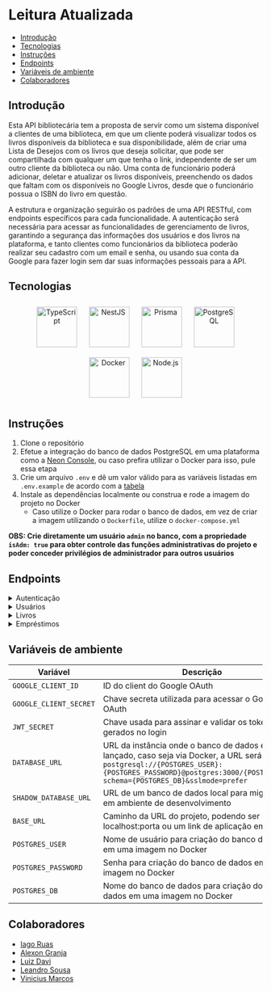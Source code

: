 # Leitura Atualizada
  - [Introdução](#introdução)
  - [Tecnologias](#tecnologias)
  - [Instruções](#instruções)
  - [Endpoints](#endpoints)
  - [Variáveis de ambiente](#variáveis-de-ambiente)
  - [Colaboradores](#colaboradores)
## Introdução
Esta API bibliotecária tem a proposta de servir como um sistema disponível a clientes de uma biblioteca, em que um cliente poderá visualizar todos os livros disponíveis da biblioteca e sua disponibilidade, além de criar uma Lista de Desejos com os livros que deseja solicitar, que pode ser compartilhada com qualquer um que tenha o link, independente de ser um outro cliente da biblioteca ou não. Uma conta de funcionário poderá adicionar, deletar e atualizar os livros disponíveis, preenchendo os dados que faltam com os disponíveis no Google Livros, desde que o funcionário possua o ISBN do livro em questão.

A estrutura e organização seguirão os padrões de uma API RESTful, com endpoints específicos para cada funcionalidade. A autenticação será necessária para acessar as funcionalidades de gerenciamento de livros, garantindo a segurança das informações dos usuários e dos livros na plataforma, e tanto clientes como funcionários da biblioteca poderão realizar seu cadastro com um email e senha, ou usando sua conta da Google para fazer login sem dar suas informações pessoais para a API.
## Tecnologias
<div align="center">
<a href="https://www.typescriptlang.org/" target="_blank"><img style="margin: 10px" src="https://profilinator.rishav.dev/skills-assets/typescript-original.svg" alt="TypeScript" height="80" /></a>  
<a href="https://nestjs.com/" target="_blank"><img style="margin: 10px" src="https://profilinator.rishav.dev/skills-assets/nestjs.svg" alt="NestJS" height="80" /></a>  
<a href="https://www.prisma.io/" target="_blank"><img style="margin: 10px" src="https://profilinator.rishav.dev/skills-assets/prisma.png" alt="Prisma" height="80" /></a>  
<a href="https://www.postgresql.org/" target="_blank"><img style="margin: 10px" src="https://profilinator.rishav.dev/skills-assets/postgresql-original-wordmark.svg" alt="PostgreSQL" height="80" /></a>  
<a href="https://www.docker.com/" target="_blank"><img style="margin: 10px" src="https://profilinator.rishav.dev/skills-assets/docker-original-wordmark.svg" alt="Docker" height="80" /></a>  
<a href="https://nodejs.org/" target="_blank"><img style="margin: 10px" src="https://profilinator.rishav.dev/skills-assets/nodejs-original-wordmark.svg" alt="Node.js" height="80" /></a>  
</div>

## Instruções
1. Clone o repositório
2. Efetue a integração do banco de dados PostgreSQL em uma plataforma como a [Neon Console](https://console.neon.tech/), ou caso prefira utilizar o Docker para isso, pule essa etapa
3. Crie um arquivo `.env` e dê um valor válido para as variáveis listadas em `.env.example` de acordo com a [tabela](#variáveis-de-ambiente)
4. Instale as dependências localmente ou construa e rode a imagem do projeto no Docker
   - Caso utilize o Docker para rodar o banco de dados, em vez de criar a imagem utilizando o `Dockerfile`, utilize o `docker-compose.yml`

<strong>OBS: Crie diretamente um usuário `admin` no banco, com a propriedade `isAdm: true` para obter controle das funções administrativas do projeto e poder conceder privilégios de administrador para outros usuários</strong>
## Endpoints
<details>
<summary id='autenticação'>Autenticação</summary>

  - `GET /auth/google`

    > Rota de login inicial com a conta Google, que redireciona o usuário para a tela de login do Google via callback. Se o login tiver sucesso, retorna um objeto com o seguinte formato na requisição, que então é utilizado na criação de um novo usuário no banco de dados:

    | Propriedade                | Tipo     | Descrição           |
    |--------------------------|----------|-----------------------|
    |email                     |`string`  |Email do usuário logado|
    |firstName                 |`string`  |Nome do usuário|
    |lastName                  |`string`  |Sobrenome do usuário|
    |picture                   |`string`  |Link com a foto do usuário associada a conta Google|
    |accessToken               |`string`  |Token de acesso validado pelo `Google OAuth`|
    |refreshToken              |`string`  |Token para renovar validação do acesso|
  - `POST /auth/login`

    > Rota de login inicial com usuário cadastrado diretamente na API, sem usar suas credenciais do Google, com email e senha.

    | Propriedade              | Tipo     | Descrição               |
    |--------------------------|----------|---------------------------|
    |email                     |`string`  |Email do usuário cadastrado|
    |password                  |`string`  |Senha de usuário cadastrado|

    Exemplo do corpo da requisição:
    ```shell
    {
      "email": "email@mail.com",
      "senha": "###################"
    }
    ```

    Exemplo da resposta:
    ```shell
    {
      "accessToken": "hashedDataString",
      "refreshToken": "hashDataString"
    }
    ```
  - `GET /auth/refresh`

    > Rota de renovação do token de acesso do usuário logado, que precisa ser acessada quando o tempo de validade do JWT enviado como Bearer Token acabar, recebendo o `refreshToken` do usuário, o validando, e retornando um novo `acessToken` válido.

    | Propriedade              | Tipo     | Descrição               |
    |--------------------------|----------|---------------------------|
    |refreshToken              |`Bearer Token`  |Token recuperado em login e enviado para pedir um novo token de acesso|

    Exemplo dos `Headers` da requisição:
    ```shell
    {
      'Authorization': 'Bearer YOUR_REFRESH_TOKEN'
    }
    ```
  - `PATCH /auth/promote/:email`

    > Rota que concede privilégios de administrador para um usuário, podendo ser acessada apenas por um outro administrador, e recebendo o email da conta a ser promovida como um parâmetro na URL. Funcionários da biblioteca possuem contas com esse nível de privilégio.

    | Propriedade              | Tipo     | Descrição               |
    |--------------------------|----------|---------------------------|
    |email              |`URL Param`  |Email da conta que terá privilégios de administrador|
  - `POST /auth/logout`

    > Rota que desloga o usuário do terminal, invalidando seus tokens de acesso, independente do seu método de login.

    | Propriedade              | Tipo     | Descrição               |
    |--------------------------|----------|---------------------------|
    |refresh_token              |`Cookie`  |Token de renovação armazenado como cookie por usuários logados com uma conta do Google|
    |access_token              |`Cookie`  |Token de acesso armazenado como cookie por usuários logados com uma conta do Google|
    |refreshToken              |`Bearer Token`  |Token recuperado em login e enviado nas `Headers` da requisição por usuários logados diretamente|
</details>
<details>
<summary id='usuários'>Usuários</summary>

  - `GET /profile`

    > Rota para recuperar os dados do usuário logado, encontrando ele através do token de acesso fornecido como `Bearer Token`, por usuários logados diretamente, ou `Cookie`, por usuários logados pelo Google.

    | Propriedade              | Tipo     | Descrição               |
    |--------------------------|----------|---------------------------|
    |access_token              |`Cookie`  |Token de acesso armazenado como cookie por usuários logados com uma conta do Google|
    |accessToken              |`Bearer Token`  |Token recuperado em login e enviado nas `Headers` da requisição por usuários logados diretamente|

    Exemplo da resposta:
    ```shell
    {
      "id": "id-do-usuário",
      "name": "nome",
      "email": "email@mail.com",
      "isAdm": false,
      "password": "###################",
      "username": "email",
      "createdAt": "2024-04-05T01:23:23.655Z",
      "updatedAt": "2024-04-05T01:23:23.655Z",
      "shareableHash": "####################",
      "refreshToken": null
    }
    ```
  - `POST /profile`
    > Rota de cadastro de um novo usuário, por padrão, com privilégios de cliente da biblioteca. Aceita os seguintes dados:

    | Propriedade              | Tipo     | Obrigatório|Descrição               |
    |--------------------------|----------|------------|------------------------|
    |email                     |`string`  |sim         |Email do usuário a ser cadastrado|
    |password                  |`string`  |sim         |Senha de usuário a ser cadastrado|
    |nome                      |`string`  |sim         |Nome do usuário a ser cadastrado|
    |username                  |`string`  |não         |Nome do perfil a ser cadastrado|

    Exemplo de resposta:
    ```shell
    {
      "id": "id-do-usuário",
      "name": "nome",
      "email": "email@mail.com",
      "password": "###################",
      "username": "email",
      "createdAt": "2024-04-05T01:23:23.655Z",
      "updatedAt": "2024-04-05T01:23:23.655Z",
      "shareableHash": "####################",
      "refreshToken": null
    }
    ```
  - `PUT /profile`
    > Rota de edição dos dados do usuário logado

    | Propriedade              | Tipo     | Obrigatório|Descrição               |
    |--------------------------|----------|------------|------------------------|
    |email                     |`string`  |não         |Email do usuário a ser cadastrado|
    |password                  |`string`  |não         |Senha de usuário a ser cadastrado|
    |nome                      |`string`  |não         |Nome do usuário a ser cadastrado|
    |username                  |`string`  |não         |Nome do perfil a ser cadastrado|

    Exemplo de resposta:
    ```shell
    {
      "id": "id-do-usuário",
      "name": "nome",
      "email": "email@mail.com",
      "isAdm": false,
      "password": "###################",
      "username": "email",
      "createdAt": "2024-04-05T01:23:23.655Z",
      "updatedAt": "2024-04-05T01:23:23.655Z",
      "shareableHash": "####################",
      "refreshToken": null
    }
    ```
  - `GET /wishlist`
    > Rota que retorna a Lista de Desejos do usuário logado

    | Propriedade              | Tipo     | Descrição               |
    |--------------------------|----------|---------------------------|
    |access_token              |`Cookie`  |Token de acesso armazenado como cookie por usuários logados com uma conta do Google|
    |accessToken              |`Bearer Token`  |Token recuperado em login e enviado nas `Headers` da requisição por usuários logados diretamente|

    Exemplo de resposta:
    ```shell
    [
      {
        "id": "xxxxxxxxxxx",
        "title": "Book Title",
        "author": "Author",
        "genre": "Genre Name",
        "description": "Lorem ipsum.",
        "isbn": "33333333333333",
        "imgUrl": "http://validlink.com",
        "status": "AVAILABLE",
        "publishedAt": DATETIME,
        "createdAt": DATETIME,
        "updatedAt": DATETIME
      },
      {
        "id": "xxxxxxxxxxx",
        "title": "Book Title",
        "author": "Author",
        (...)
      },
      (...)
    ]
    ```
  - `POST /wishlist`
    >  Rota para adicionar um livro a lista de desejos do usuário logado.

    | Propriedade              | Tipo     | Descrição               |
    |--------------------------|----------|---------------------------|
    |access_token              |`Cookie`  |Token de acesso armazenado como cookie por usuários logados com uma conta do Google|
    |accessToken              |`Bearer Token`  |Token recuperado em login e enviado nas `Headers` da requisição por usuários logados diretamente|
    |bookId              |`string`  |Identificdor único do livro|

    Exemplo de requisição:
    ```shell
    {
      "bookId": "ID do Livro a ser Adicionado à Lista de Desejos"
    }
    ```
    Exemplo de resposta:
    ```shell
    {
      "entryId": "18bdf9da-1e2f-4d57-9b45-307b9af5bf4f",
      "userId": "29340d69-9fb5-4e80-ac7a-9ead9332013b",
      "bookId": "f1318591-1fd3-4467-9e4d-58f45d3e81b3"
    }
    ```
  - `DELETE /wishlist/:bookId`
    >  Rota para retirar um livro da Lista de Desejo do usuário logado.

    | Propriedade              | Tipo     | Descrição               |
    |--------------------------|----------|---------------------------|
    |access_token              |`Cookie`  |Token de acesso armazenado como cookie por usuários logados com uma conta do Google|
    |accessToken              |`Bearer Token`  |Token recuperado em login e enviado nas `Headers` da requisição por usuários logados diretamente|

    Exemplo de requisição:
    ```shell
    {
      "bookId": "ID do Livro a ser Adicionado à Lista de Desejos"
    }
    ```
  - `GET /wishlist/share`
    >  Rota que gera um novo código de Lista de Desejos para o usuário logado.

    | Propriedade              | Tipo     | Descrição               |
    |--------------------------|----------|---------------------------|
    |access_token              |`Cookie`  |Token de acesso armazenado como cookie por usuários logados com uma conta do Google|
    |accessToken              |`Bearer Token`  |Token recuperado em login e enviado nas `Headers` da requisição por usuários logados diretamente|

    Exemplo de resposta:
    ```shell
    https://www.leitura-atualizada.com/{hash}
    ```
  - `GET /:hash`
    >  Rota que acessa a Liste de Desejos pública do usuário cujo código compartilhável é enviado como parâmetro na URL.

    | Propriedade              | Tipo     | Descrição               |
    |--------------------------|----------|---------------------------|
    |hash              |`URL Param`  |Conjunto alfanumérico aleatório e individual, ligado a Lista de Desejos do usuário|

    Exemplo de resposta:
    ```shell
    [
      {
        "id": "xxxxxxxxxxx",
        "title": "Book Title",
        "author": "Author",
        "genre": "Genre Name",
        "description": "Lorem ipsum.",
        "isbn": "33333333333333",
        "imgUrl": "http://validlink.com",
        "status": "AVAILABLE",
        "publishedAt": DATETIME,
        "createdAt": DATETIME,
        "updatedAt": DATETIME
      },
      {
        "id": "xxxxxxxxxxx",
        "title": "Book Title",
        "author": "Author",
        (...)
      },
      (...)
    ]
    ```
</details>
<details>
<summary id='livros'>Livros</summary>

  - `GET /books/all`
    >  Rota que retorna todos os livros disponíveis na biblioteca.

    Exemplo de resposta:
    ```shell
    [
      {
        "id": "xxxxxxxxxxx",
        "title": "Book Title",
        "author": "Author",
        "genre": "Genre Name",
        "description": "Lorem ipsum.",
        "isbn": "33333333333333",
        "imgUrl": "http://validlink.com",
        "status": "AVAILABLE",
        "publishedAt": DATETIME,
        "createdAt": DATETIME,
        "updatedAt": DATETIME
      },
      {
        "id": "xxxxxxxxxxx",
        "title": "Book Title",
        "author": "Author",
        (...)
      },
      (...)
    ]
    ```
  - `GET /books/search?q={string}`
    > Rota que retorna um ou mais livros, buscando autores ou títulos que contenham o string informado como um `query param`

    | Propriedade              | Tipo     | Descrição               |
    |--------------------------|----------|---------------------------|
    |q              |`Query Param`  |Parâmetro de busca comparativa, podendo representar parte do nome do autor ou do título do livro|

    Exemplo de URL:
    ```shell
    https://leitura-atualizada.rj.r.appspot.com/books/search?q=Neil+Gaiman
    ```

    Exemplo de resposta:
    ```shell
    [
      {
        "title": "American Gods",
        "author": "Neil Gaiman",
        (...)
      },
      {
        "title": "Anansi Boys",
        "author": "Neil Gaiman",
        (...)
      },
      (...)
    ]
    ``` 
  - `GET /books/:id`
    > Rota que retorna um único livro, cujo `id` é informado como parâmetro de URL

    | Propriedade    | Tipo       | Descrição                              |
    |----------------|------------|----------------------------------------|
    |id              |`URL Param` |String representando o id único do livro|

    Exemplo de URL:
    ```shell
    https://www.leituraatualizada.com/books/123
    ```

    Exemplo de resposta:
    ```shell
    {
      "id": "123",
      "title": "Book Title 1",
      (...)
    }
    ```
  - `POST /books`
    > Rota para cadastro de um novo livro no banco de dados, acessível apenas para usuários logados com privilégios de administrador. O funcionário da biblioteca pode inserir dados manualmente e/ou fornecer apenas o ISBN, que populará o restante dos dados do livro com as informações recuperadas da [API Google Books](https://developers.google.com/books/docs/v1/using?hl=pt-br)

    | Propriedade              | Tipo     |Obrigatório |Descrição               |
    |--------------------------|----------|------------|------------------------|
    |title                     |`string`  |não         |Título do livro a ser cadastrado|
    |author                    |`string`  |não         |Autor do livro a ser cadastrado|
    |genre                     |`string`  |não         |Gênero do livro a ser cadastrado|
    |description               |`string`  |não         |Descrição do livro a ser cadastrado|
    |isbn                      |`string`  |preferencial|ISBN do livro a ser cadastrado|
    |imgUrl                    |`string`  |não         |Link da capa do livro a ser cadastrado|
    |access_token              |`Cookie`  |sim         |Token de acesso armazenado como cookie por usuários logados com uma conta do Google|
    |accessToken               |`Bearer Token`| sim    |Token recuperado em login e enviado nas `Headers` da requisição por usuários logados diretamente|

    Exemplo de corpo da requisição:
    ```shell
    {
      "isbn": "333333333333",
      "title": "Jogador n°1",
    }
    ```

    Exemplo de resposta:
    ```shell
    {
      "id": "xxxxxxxxxxx",
      "title": "Jogador n°1",
      "author": "autor retornado da API",
      "genre": "gênero listado na API",
      "description": "Lorem ipsum.",
      "isbn": "333333333333",
      "imgUrl": "link retornado da API",
      "status": "AVAILABLE",
      "publishedAt": DATETIME,
      "createdAt": DATETIME,
      "updatedAt": DATETIME
    }
    ```
  - `PUT /books/:id`
    > Rota para alteração de um livro no banco de dados, acessível apenas para usuários logados com privilégios de administrador, e o funcionário da biblioteca deve inserir os dados manualmente

    | Propriedade              | Tipo     |Obrigatório |Descrição               |
    |--------------------------|----------|------------|------------------------|
    |title                     |`string`  |não         |Título do livro a ser alterado|
    |author                    |`string`  |não         |Autor do livro a ser alterado|
    |genre                     |`string`  |não         |Gênero do livro a ser alterado|
    |description               |`string`  |não         |Descrição do livro a ser alterado|
    |isbn                      |`string`  |não         |ISBN do livro a ser alterado|
    |imgUrl                    |`string`  |não         |Link da capa do livro a ser alterado|
    |id                        |`URL Param`|sim        |String representando o id único do livro|

    Exemplo de corpo da requisição:
    ```shell
    {
      "isbn": "333333333333",
      "title": "Jogador n°2",
    }
    ```

    Exemplo de resposta:
    ```shell
    {
      "id": "123",
      "title": "Book Title 2",
      "isbn": "333333333333"
      (...)
    }
    ```
  - `DELETE /books/:id`
    > Rota que retorna um deleta um livro, cujo `id` é informado como parâmetro de URL e é acessível apenas por usuários com privilégios de administrador

    | Propriedade    | Tipo       | Descrição                              |
    |----------------|------------|----------------------------------------|
    |id              |`URL Param` |String representando o id único do livro|
</details>
<details>
<summary id='empréstimos'>Empréstimos</summary>

  - `POST /loan-requests`
    > Rota para solicitar o empréstimo de um livro disponível na biblioteca para o usuário logado.

    | Propriedade              | Tipo     | Descrição               |
    |--------------------------|----------|---------------------------|
    |access_token              |`Cookie`  |Token de acesso armazenado como cookie por usuários logados com uma conta do Google|
    |accessToken               |`Bearer Token`|Token recuperado em login e enviado nas `Headers` da requisição por usuários logados diretamente|
    |bookId                        |`string`|String representando o identificador único do livro|
    
    Exemplo do corpo da requisição:
    ```shell
    {
    "bookId": "ID-do-Livro-Solicitado"
    } 
    ```
    Exemplo de resposta:
    ```shell
    {
      "bookId": "id-do-livro-solicitado",
      "pickupDate": DATETIME
    }
    ```
  - `GET /loan-requests/all`
    >  Rota que retorna todas as solicitações de empréstimo, acessível apenas a usuários com privilégios de administrador

    | Propriedade              | Tipo     | Descrição               |
    |--------------------------|----------|---------------------------|
    |access_token              |`Cookie`  |Token de acesso armazenado como cookie por usuários logados com uma conta do Google|
    |accessToken              |`Bearer Token`  |Token recuperado em login e enviado nas `Headers` da requisição por usuários logados diretamente|

    Exemplo de resposta:
    ```shell
    [
      {
        "id": "id-do-empréstimo",
        "userId": "id-do-usuário",
        "bookId": "id-do-livro",
        "pickupDate": DATETIME,
        "dueDate": DATETIME,
        "status": "PENDING",
        "createdAt": DATETIME,
        "updatedAt": DATETIME,
        "user": {
          "name": "nome"
        },
        "book": {
          "title": "título",
          "imgUrl": "http://validlink.com",
        }
      },
      (...)
    ]
    ```
  - `PUT /loan-requests/:id`
    > Rota para alterar o registro dos empréstimos, usada para aprovar ou rejeitar a solicitação do cliente da biblioteca e acessível apenas por usuários com privilégios de administrador, criando uma data para devolução de 3 dias úteis depois da data de retirada

    | Propriedade              | Tipo     | Descrição               |
    |--------------------------|----------|---------------------------|
    |access_token              |`Cookie`  |Token de acesso armazenado como cookie por usuários logados com uma conta do Google|
    |accessToken               |`Bearer Token`|Token recuperado em login e enviado nas `Headers` da requisição por usuários logados diretamente|
    |status                    |`enum`    |String determinando status do empréstimo, podendo ser `APPROVED`, `REJECTED` ou `OVERDUE`|
    
    Exemplo do corpo da requisição:
    ```shell
    {
      "status": "APPROVED"
    }
    ```
    Exemplo de resposta:
    ```shell
    {
      "id": "id-do-registro-do-empréstimo",
      "userId": "id-do-usuário",
      "bookId": "id-do-livro",
      "pickupDate": DATETIME,
      "dueDate": DATETIME,
      "status": "APPROVED",
      "createdAt": DATETIME,
      "updatedAt": DATETIME
    }
    ```
</details>

## Variáveis de ambiente
| Variável               |  Descrição               |
|------------------------|--------------------------|
|`GOOGLE_CLIENT_ID`      |ID do client do Google OAuth|
|`GOOGLE_CLIENT_SECRET`  |Chave secreta utilizada para acessar o Google OAuth|
|`JWT_SECRET`            |Chave usada para assinar e validar os tokens gerados no login|
|`DATABASE_URL`          |URL da instância onde o banco de dados está lançado, caso seja via Docker, a URL será `postgresql://{POSTGRES_USER}:{POSTGRES_PASSWORD}@postgres:3000/{POSTGRES_DB}?schema={POSTGRES_DB}&sslmode=prefer`|
|`SHADOW_DATABASE_URL`   |URL de um banco de dados local para migrations em ambiente de desenvolvimento|
|`BASE_URL`              | Caminho da URL do projeto, podendo ser localhost:porta ou um link de aplicação em deploy|
|`POSTGRES_USER`              | Nome de usuário para criação do banco de dados em uma imagem no Docker|
|`POSTGRES_PASSWORD`              | Senha para criação do banco de dados em uma imagem no Docker|
|`POSTGRES_DB`              | Nome do banco de dados para criação do banco de dados em uma imagem no Docker|
## Colaboradores
- [Iago Ruas](https://github.com/Iago-Ruas)
- [Alexon Granja](https://github.com/alxngrnj)
- [Luiz Davi](https://github.com/Lzdavi13)
- [Leandro Sousa](https://github.com/LeandroSousaDev)
- [Vinicius Marcos](https://github.com/ViniciusFialhus)
